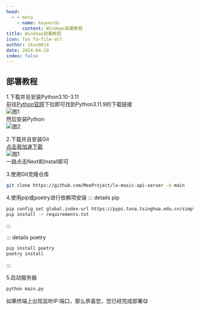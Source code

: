 ```yaml
---
head:
  - - meta
    - name: keywords
      content: Windows部署教程
title: Windows部署教程
icon: fas fa-file-alt
author: ikun0014
date: 2024-04-10
index: false
---
```


## 部署教程

1.下载并且安装Python3.10-3.11  
前往[Python官网](https://www.python.org/downloads/release/python-3119)下拉即可找到Python3.11.9的下载链接  
![图1](https://img2.imgtp.com/2024/04/11/q3NfsbUp.png)  
然后安装Python  
![图2]()

2.下载并且安装Git  
[点击我加速下载](https://github.moeyy.xyz/github.com/git-for-windows/git/releases/download/v2.44.0.windows.1/Git-2.44.0-64-bit.exe)  
![图1](https://img2.imgtp.com/2024/04/11/Oa6RHDrb.png)  
一路点击Next和Install即可

3.使用Git克隆仓库
``` bash
git clone https://github.com/MeoProject/lx-music-api-server -b main
```

4.使用pip或poetry进行依赖项安装
::: details pip
``` bash
pip config set global.index-url https://pypi.tuna.tsinghua.edu.cn/simple(可选的操作)
pip install -r requirements.txt
```
:::  

::: details poetry
``` bash
pip install poetry
poetry install
```
:::

5.启动服务器
``` bash
python main.py
```  
如果终端上出现监听IP:端口，那么恭喜您，您已经完成部署:yum: